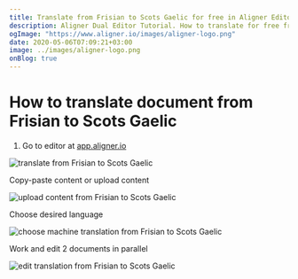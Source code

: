 ```yaml
---
title: Translate from Frisian to Scots Gaelic for free in Aligner Editor
description: Aligner Dual Editor Tutorial. How to translate for free from Frisian to Scots Gaelic. Aligner is multilingual document management platform. 
ogImage: "https://www.aligner.io/images/aligner-logo.png"
date: 2020-05-06T07:09:21+03:00
image: ../images/aligner-logo.png
onBlog: true
---
```


# How to translate document from Frisian to Scots Gaelic

1. Go to editor at [app.aligner.io](https://app.aligner.io "Aligner App web page")

![translate from Frisian to Scots Gaelic](../aligner-blank-editor.png "translate from Frisian to Scots Gaelic")

Copy-paste content or upload content

![upload content from Frisian to Scots Gaelic](../aligner-uploaded-document.png "upload content from Frisian to Scots Gaelic")

Choose desired language

![choose machine translation from Frisian to Scots Gaelic](../aligner-language-dropdown.png "choose machine translation from Frisian to Scots Gaelic")

Work and edit 2 documents in parallel

![edit translation from Frisian to Scots Gaelic](../aligner-double-sitded-editor.png "edit translation from Frisian to Scots Gaelic")

